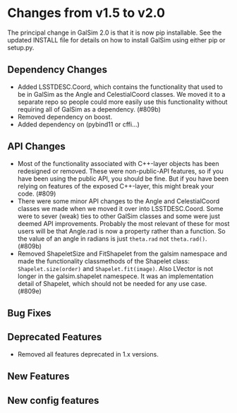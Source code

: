 Changes from v1.5 to v2.0
=========================

The principal change in GalSim 2.0 is that it is now pip installable.
See the updated INSTALL file for details on how to install GalSim using
either pip or setup.py.

Dependency Changes
------------------

- Added LSSTDESC.Coord, which contains the functionality that used to be in GalSim as the Angle
  and CelestialCoord classes.  We moved it to a separate repo so people could more easily use
  this functionality without requiring all of GalSim as a dependency. (#809b)
- Removed dependency on boost.
- Added dependency on (pybind11 or cffi...)


API Changes
-----------

- Most of the functionality associated with C++-layer objects has been
  redesigned or removed.  These were non-public-API features, so if you have
  been using the public API, you should be fine.  But if you have been relying
  on features of the exposed C++-layer, this might break your code. (#809)
- There were some minor API changes to the Angle and CelestialCoord classes we made when we
  moved it over into LSSTDESC.Coord.  Some were to sever (weak) ties to other GalSim classes and
  some were just deemed API improvements.  Probably the most relevant of these for most
  users will be that Angle.rad is now a property rather than a function.  So the value of an
  angle in radians is just `theta.rad` not `theta.rad()`. (#809b)
- Removed ShapeletSize and FitShapelet from the galsim namespace and made the functionality
  classmethods of the Shapelet class: `Shapelet.size(order)` and `Shapelet.fit(image)`.
  Also LVector is not longer in the galsim.shapelet namespece.  It was an implementation
  detail of Shapelet, which should not be needed for any use case.  (#809e)


Bug Fixes
---------



Deprecated Features
-------------------

- Removed all features deprecated in 1.x versions.


New Features
------------



New config features
-------------------

